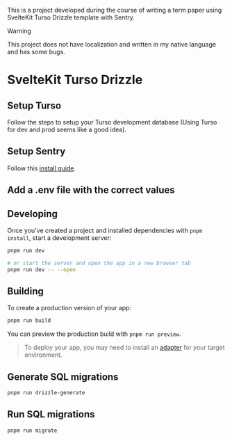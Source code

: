 This is a project developed during the course of writing a term paper using SvelteKit Turso Drizzle template with Sentry.

> [!WARNING]
> This project does not have localization and written in my native language and has some bugs.

# SvelteKit Turso Drizzle

## Setup Turso

Follow the steps to setup your Turso development database (Using Turso for dev and prod seems like a good idea).

## Setup Sentry

Follow this [install guide](https://docs.sentry.io/platforms/javascript/guides/sveltekit/#install).

## Add a .env file with the correct values

## Developing

Once you've created a project and installed dependencies with `pnpm install`, start a development server:

```bash
pnpm run dev

# or start the server and open the app in a new browser tab
pnpm run dev -- --open
```

## Building

To create a production version of your app:

```bash
pnpm run build
```

You can preview the production build with `pnpm run preview`.

> To deploy your app, you may need to install an [adapter](https://kit.svelte.dev/docs/adapters) for your target environment.

## Generate SQL migrations

```bash
pnpm run drizzle-generate
```

## Run SQL migrations

```bash
pnpm run migrate
```
